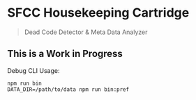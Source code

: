 SFCC Housekeeping Cartridge
===

> Dead Code Detector & Meta Data Analyzer

## This is a Work in Progress

Debug CLI Usage:

```
npm run bin
DATA_DIR=/path/to/data npm run bin:pref
```
